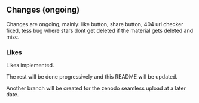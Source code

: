 ## Changes (ongoing)

Changes are ongoing, mainly: 
like button, share button, 404 url checker fixed, tess bug where stars dont get deleted if the material gets deleted and misc.

### Likes

Likes implemented. 

The rest will be done progressively and this README will be updated.

Another branch will be created for the zenodo seamless upload at a later date.
